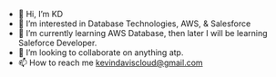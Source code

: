 - 👋 Hi, I’m KD
- 👀 I’m interested in Database Technologies, AWS, & Salesforce
- 🌱 I’m currently learning AWS Database, then later I will be learning Saleforce Developer. 
- 💞️ I’m looking to collaborate on anything atp. 
- 📫 How to reach me kevindaviscloud@gmail.com

<!---
kedavis88/kedavis88 is a ✨ special ✨ repository because its `README.md` (this file) appears on your GitHub profile.
You can click the Preview link to take a look at your changes.
--->
